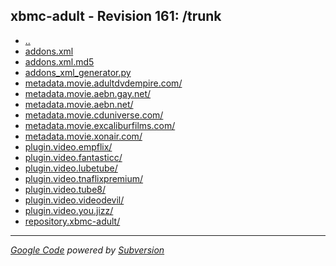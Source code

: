 

<html><head><title>xbmc-adult - Revision 161: /trunk</title></head>
<body>
 <h2>xbmc-adult - Revision 161: /trunk</h2>
 <ul>
  <li><a href="../">..</a></li>
  <li><a href="addons.xml">addons.xml</a></li>
  <li><a href="addons.xml.md5">addons.xml.md5</a></li>
  <li><a href="addons_xml_generator.py">addons_xml_generator.py</a></li>
  <li><a href="metadata.movie.adultdvdempire.com/">metadata.movie.adultdvdempire.com/</a></li>
  <li><a href="metadata.movie.aebn.gay.net/">metadata.movie.aebn.gay.net/</a></li>
  <li><a href="metadata.movie.aebn.net/">metadata.movie.aebn.net/</a></li>
  <li><a href="metadata.movie.cduniverse.com/">metadata.movie.cduniverse.com/</a></li>
  <li><a href="metadata.movie.excaliburfilms.com/">metadata.movie.excaliburfilms.com/</a></li>
  <li><a href="metadata.movie.xonair.com/">metadata.movie.xonair.com/</a></li>
  <li><a href="plugin.video.empflix/">plugin.video.empflix/</a></li>
  <li><a href="plugin.video.fantasticc/">plugin.video.fantasticc/</a></li>
  <li><a href="plugin.video.lubetube/">plugin.video.lubetube/</a></li>
  <li><a href="plugin.video.tnaflixpremium/">plugin.video.tnaflixpremium/</a></li>
  <li><a href="plugin.video.tube8/">plugin.video.tube8/</a></li>
  <li><a href="plugin.video.videodevil/">plugin.video.videodevil/</a></li>
  <li><a href="plugin.video.you.jizz/">plugin.video.you.jizz/</a></li>
  <li><a href="repository.xbmc-adult/">repository.xbmc-adult/</a></li>
 </ul>
 <hr noshade><em><a href="http://code.google.com/">Google Code</a> powered by <a href="http://subversion.apache.org/">Subversion</a></em>
</body></html>
